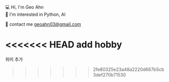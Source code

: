 💻 Hi, I'm Geo Ahn  
📎 I'm interested in Python, AI  

📲 contact me geoahn03@gmail.com  

<<<<<<< HEAD
add hobby
=======
취미 추가
>>>>>>> 2fe80325e23a48a2220d667b5cb3def270b71530
